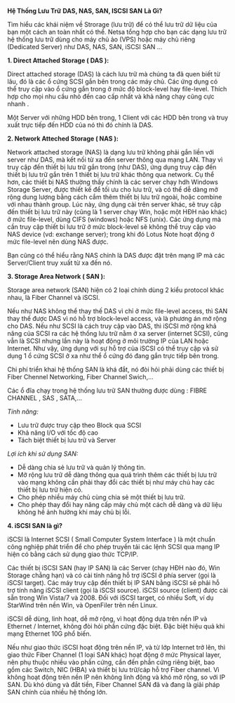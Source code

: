 

**Hệ Thống Lưu Trữ**  **DAS, NAS, SAN, ISCSI SAN**  **Là Gì?**

Tìm hiểu các khái niệm về Strorage (lưu trữ) để có thể lưu trữ dữ liệu của bạn một cách an toàn nhất có thể. Netsa tổng hợp cho bạn các dạng lưu trữ hệ thống lưu trữ dùng cho máy chủ ảo (VPS) hoặc máy chủ riêng (Dedicated Server) như DAS, NAS, SAN, iSCSI SAN …

**1. Direct Attached Storage ( DAS ):**

Direct attached storage (DAS) là cách lưu trữ mà chúng ta đã quen biết từ lâu, đó là các ổ cứng SCSI gắn bên trong các máy chủ. Các ứng dụng có thể truy cập vào ổ cứng gắn trong ở mức độ block-level hay file-level. Thích hợp cho mọi nhu cầu nhỏ đến cao cấp nhất và khả năng chạy cũng cực nhanh .

Một Server với những HDD bên trong, 1 Client với các HDD bên trong và truy xuất trực tiếp đến HDD của nó thì đó chính là DAS.

**2. Network Atteched Storage ( NAS ):**

Network attached storage (NAS) là dạng lưu trữ không phải gắn liền với server như DAS, mà kết nối từ xa đến server thông qua mạng LAN. Thay vì truy cập đến thiết bị lưu trữ gắn trong (như DAS), ứng dụng truy cập đến thiết bị lưu trữ gắn trên 1 thiết bị lưu trữ khác thông qua network. Cụ thể hơn, các thiết bị NAS thường thấy chính là các server chạy hdh Windows Storage Server, được thiết kế để tối ưu cho lưu trữ, và có thể dễ dàng mở rộng dung lượng bằng cách cắm thêm thiết bị lưu trữ ngoài, hoặc combine với nhau thành group. Lúc này, ứng dụng cài trên server khác, sẽ truy cập đến thiết bị lưu trữ này (cũng là 1 server chạy Win, hoặc một HĐH nào khác) ở mức file-level, dùng CIFS (windows) hoặc NFS (unix). Các ứng dụng mà cần truy cập thiết bi lưu trữ ở mức block-level sẽ không thể truy cập vào NAS device (vd: exchange server); trong khi đó Lotus Note hoạt động ở mức file-level nên dùng NAS được.

Bạn cũng có thể hiểu rằng NAS chính là DAS được đặt trên mạng IP mà các Server/Client truy xuất từ xa đến nó.

**3. Storage Area Network ( SAN ):**

Storage area network (SAN) hiện có 2 loại chính dùng 2 kiểu protocol khác nhau, là Fiber Channel và iSCSI.

Nếu như NAS không thể thay thế DAS vì chỉ ở mức file-level access, thì SAN thay thế được DAS vì nó hỗ trợ block-level access, và là phương án mở rộng cho DAS. Nếu như SCSI là cách truy cập vào DAS, thì iSCSI mở rộng khả năng của SCSI ra các hệ thống lưu trữ nằm ở xa server (internet SCSI), cũng vẫn là SCSI nhưng lần này là hoạt động ở môi trường IP của LAN hoặc Internet. Như vậy, ứng dụng với sự hỗ trợ của iSCSI có thể truy cập và sử dụng 1 ổ cứng SCSI ở xa như thể ổ cứng đó đang gắn trực tiếp bên trong.

Chi phí triển khai hệ thống SAN là khá đắt, nó đòi hỏi phải dùng các thiết bị Fiber Chennel Networking, Fiber Channel Swich,…

Các ổ đĩa chạy trong hệ thống lưu trữ SAN thường được dùng : FIBRE CHANNEL , SAS , SATA,…

_Tính năng:_

- Lưu trữ được truy cập theo Block qua SCSI
- Khả năng I/O với tốc độ cao
- Tách biệt thiết bị lưu trữ và Server

_Lợi ích khi sử dụng SAN:_

- Dễ dàng chia sẻ lưu trữ và quản lý thông tin.
- Mở rộng lưu trữ dễ dàng thông qua quá trình thêm các thiết bị lưu trữ vào mạng không cần phải thay đổi các thiết bị như máy chủ hay các thiết bị lưu trữ hiện có.
- Cho phép nhiều máy chủ cùng chia sẻ một thiết bị lưu trữ.
- Cho phép thay đổi hay nâng cấp máy chủ một cách dễ dàng và dữ liệu không hề ảnh hưởng khi máy chủ bị lỗi.

**4. iSCSI SAN là gì?**

iSCSI là Internet SCSI ( Small Computer System Interface ) là một chuẩn công nghiệp phát triển để cho phép truyền tải các lệnh SCSI qua mạng IP hiện có bằng cách sử dụng giao thức TCP/IP.

Các thiết bị iSCSI SAN (hay IP SAN) là các Server (chạy HĐH nào đó, Win Storage chẳng hạn) và có cài tính năng hỗ trợ iSCSI ở phía server (gọi là iSCSI target). Các máy truy cập đến thiết bị IP SAN bằng iSCSI sẽ phải hỗ trợ tính năng iSCSI client (gọi là iSCSI source). iSCSI source (client) được cài sẵn trong Win Vista/7 và 2008. Đối với iSCSI target, có nhiều Soft, ví dụ StarWind trên nền Win, và OpenFiler trên nền Linux.

iSCSI dễ dùng, linh hoạt, dễ mở rộng, vì hoạt động dựa trên nền IP và Ethernet / Internet, không đòi hỏi phần cứng đặc biệt. Đặc biệt hiệu quả khi mạng Ethernet 10G phổ biến.

Nếu như giao thức iSCSI hoạt động trên nền IP, và từ lớp Internet trở lên, thì giao thức Fiber Channel (1 loại SAN khác) hoạt động ở mức Physical layer, nên phụ thuộc nhiều vào phần cứng, cần đến phần cứng riêng biệt, bao gồm các Switch, NIC (HBA) và thiết bị lưu trữ/cáp hỗ trợ Fiber channel. Vì không hoạt động trên nền IP nên không linh động và khó mở rộng, so với IP SAN. Dù khó dùng và đắt tiền, Fiber Channel SAN đã và đang là giải pháp SAN chính của nhiều hệ thống lớn.
